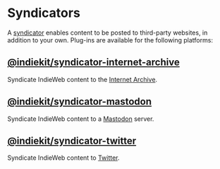 # Syndicators

A [syndicator](../concepts#syndicator) enables content to be posted to third-party websites, in addition to your own. Plug-ins are available for the following platforms:

## [@indiekit/syndicator-internet-archive](https://npmjs.org/package/@indiekit/syndicator-internet-archive)

<Badge type="tip" text="Offical" />

Syndicate IndieWeb content to the [Internet Archive](https://archive.org).

## [@indiekit/syndicator-mastodon](https://npmjs.org/package/@indiekit/syndicator-mastodon)

<Badge type="tip" text="Offical" />

Syndicate IndieWeb content to a [Mastodon](https://joinmastodon.org) server.

## [@indiekit/syndicator-twitter](https://npmjs.org/package/@indiekit/syndicator-twitter)

<Badge type="tip" text="Offical" />

Syndicate IndieWeb content to [Twitter](https://twitter.com).
